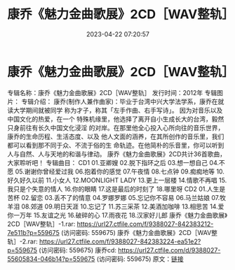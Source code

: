 ﻿---
title: 康乔《魅力金曲歌展》2CD［WAV整轨］
date: 2023-04-22 07:20:57
categories: WAV车载音乐、镜像
tags: 华语中文
---
# 康乔《魅力金曲歌展》2CD［WAV整轨］

专辑名称：康乔《魅力金曲歌展》2CD［WAV整轨］
发行时间：2012年
专辑图片：
专辑介绍：
康乔(制作人兼作曲家)：毕业于台湾中兴大学法学系，康乔在就读大学期间就被同学
称为才子，称其「左手作曲、右手写诗」。 因为对音乐以及中国文化的热爱，在一个
特殊机缘里，他选择了离开自小生成长大的台湾，毅然只身前往有长久中国文化浸淫
的对岸。在那里他全心投入心所向往的音乐世界，康乔的生命历程、生活态度、以及
他人文面的涵养，在其所创作的音乐里，我们都可以看到那不同于众、不流于俗的生
命轨迹。在他简朴的乐音里，你可以听到人与自然、人与天地的和谐与律动。
康乔《魅力金曲歌展》2CD共计36首歌曲，大家聆听吧！
专辑曲目：
CD1
01.亚卿嫂
02.脱下指环之后
03.想一想自己
04.不愿
05.谢谢你曾经爱过我
06.抱着你的感觉
07.午夜情
08.七点钟
09.痴痴地等
10.好久好久以前
11.小女人
12.MOONLIGHT LADY
13.更上一层楼
14.情歌不再唱
15.我只是个失意的情人
16.你的眼睛
17.这是最后的时刻了
18.哪里呀
CD2
01.人生是苦杯
02.留恋
03.丢不了的情意
04.罗娜罗娜
05.忘记你不容易
06.马兰姑娘
07.牧羊泪
08.郊道
09.明日天涯
10.忘记了
11.苏三采茶
12.美酒加咖啡
13.相思苦
14.爱你一万年
15.友谊之光
16.破碎的心
17.雨夜花
18.汉家好儿郎
康乔《魅力金曲歌展》2CD［WAV整轨］-1.rar: https://url27.ctfile.com/f/9388027-842383212-7e511b?p=559675
(访问密码: 559675)
康乔《魅力金曲歌展》2CD［WAV整轨］-2.rar: https://url27.ctfile.com/f/9388027-842383224-ea51e2?p=559675
(访问密码: 559675)
康乔cd: https://url27.ctfile.com/d/9388027-55605834-046b14?p=559675
(访问密码: 559675)
原文：[链接](https://blog.sina.com.cn/s/blog_1647c7e76010311js.html)